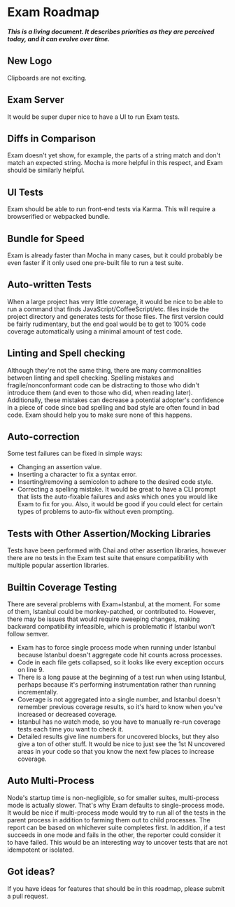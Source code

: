 # Exam Roadmap

***This is a living document. It describes priorities as they are perceived
today, and it can evolve over time.***

## New Logo
Clipboards are not exciting.

## Exam Server
It would be super duper nice to have a UI to run Exam tests.

## Diffs in Comparison
Exam doesn't yet show, for example, the parts of a string match and don't
match an expected string. Mocha is more helpful in this respect, and Exam
should be similarly helpful.

## UI Tests
Exam should be able to run front-end tests via Karma. This will require
a browserified or webpacked bundle.

## Bundle for Speed
Exam is already faster than Mocha in many cases, but it could probably be
even faster if it only used one pre-built file to run a test suite.

## Auto-written Tests
When a large project has very little coverage, it would be nice to be able
to run a command that finds JavaScript/CoffeeScript/etc. files inside the
project directory and generates tests for those files. The first version
could be fairly rudimentary, but the end goal would be to get to 100% code
coverage automatically using a minimal amount of test code.

## Linting and Spell checking
Although they're not the same thing, there are many commonalities between
linting and spell checking. Spelling mistakes and fragile/nonconformant code
can be distracting to those who didn't introduce them (and even to those
who did, when reading later). Additionally, these mistakes can decrease a
potential adopter's confidence in a piece of code since bad spelling and
bad style are often found in bad code. Exam should help you to make sure
none of this happens.

## Auto-correction
Some test failures can be fixed in simple ways:
* Changing an assertion value.
* Inserting a character to fix a syntax error.
* Inserting/removing a semicolon to adhere to the desired code style.
* Correcting a spelling mistake.
It would be great to have a CLI prompt that lists the auto-fixable failures
and asks which ones you would like Exam to fix for you. Also, it would be
good if you could elect for certain types of problems to auto-fix without
even prompting.

## Tests with Other Assertion/Mocking Libraries
Tests have been performed with Chai and other assertion libraries, however
there are no tests in the Exam test suite that ensure compatibility with
multiple popular assertion libraries.

## Builtin Coverage Testing
There are several problems with Exam+Istanbul, at the moment. For some of them,
Istanbul could be monkey-patched, or contributed to. However, there may be
issues that would require sweeping changes, making backward compatibility
infeasible, which is problematic if Istanbul won't follow semver.
* Exam has to force single process mode when running under Istanbul because
  Istanbul doesn't aggregate code hit counts across processes.
* Code in each file gets collapsed, so it looks like every exception occurs
  on line 9.
* There is a long pause at the beginning of a test run when using Istanbul,
  perhaps because it's performing instrumentation rather than running
  incrementally.
* Coverage is not aggregated into a single number, and Istanbul doesn't
  remember previous coverage results, so it's hard to know when you've
  increased or decreased coverage.
* Istanbul has no watch mode, so you have to manually re-run coverage tests
  each time you want to check it.
* Detailed results give line numbers for uncovered blocks, but they also give
  a ton of other stuff. It would be nice to just see the 1st N uncovered areas
  in your code so that you know the next few places to increase coverage.

## Auto Multi-Process
Node's startup time is non-negligible, so for smaller suites, multi-process
mode is actually slower. That's why Exam defaults to single-process mode. It
would be nice if multi-process mode would try to run all of the tests in the
parent process in addition to farming them out to child processes. The report
can be based on whichever suite completes first. In addition, if a test
succeeds in one mode and fails in the other, the reporter could consider it to
have failed. This would be an interesting way to uncover tests that are not
idempotent or isolated.

## Got ideas?
If you have ideas for features that should be in this roadmap, please submit
a pull request.
